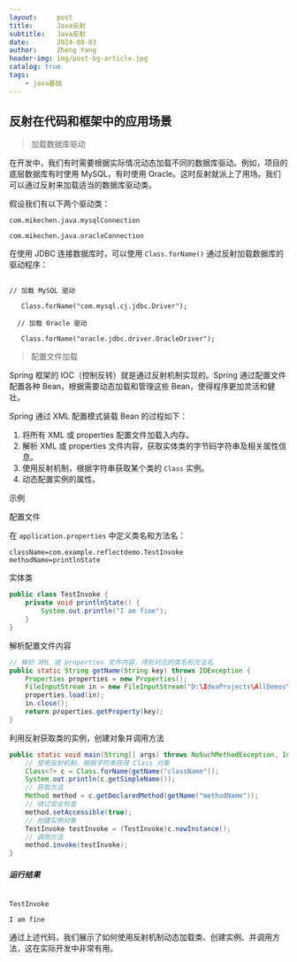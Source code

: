```yaml
---
layout:     post
title:      Java反射
subtitle:   Java反射
date:       2024-08-03
author:     Zheng Yang
header-img: img/post-bg-article.jpg
catalog: true
tags:
    - java基础
---
```


## 反射在代码和框架中的应用场景

> 加载数据库驱动

在开发中，我们有时需要根据实际情况动态加载不同的数据库驱动。例如，项目的底层数据库有时使用 MySQL，有时使用 Oracle。这时反射就派上了用场。我们可以通过反射来加载适当的数据库驱动类。

假设我们有以下两个驱动类：

`com.mikechen.java.mysqlConnection` 

`com.mikechen.java.oracleConnection` 

在使用 JDBC 连接数据库时，可以使用 `Class.forName()` 通过反射加载数据库的驱动程序：

```

// 加载 MySQL 驱动 

   Class.forName("com.mysql.cj.jdbc.Driver");

  // 加载 Oracle 驱动

   Class.forName("oracle.jdbc.driver.OracleDriver");

```

>配置文件加载

Spring 框架的 IOC（控制反转）就是通过反射机制实现的。Spring 通过配置文件配置各种 Bean，根据需要动态加载和管理这些 Bean，使得程序更加灵活和健壮。

Spring 通过 XML 配置模式装载 Bean 的过程如下：
1. 将所有 XML 或 properties 配置文件加载入内存。
2. 解析 XML 或 properties 文件内容，获取实体类的字节码字符串及相关属性信息。
3. 使用反射机制，根据字符串获取某个类的 `Class` 实例。
4. 动态配置实例的属性。

示例 

配置文件

在 `application.properties` 中定义类名和方法名：

```
className=com.example.reflectdemo.TestInvoke
methodName=printlnState
```

实体类

```java
public class TestInvoke {
    private void printlnState() {
        System.out.println("I am fine");
    }
}
```
解析配置文件内容

```java
// 解析 XML 或 properties 文件内容，得到对应的类名和方法名
public static String getName(String key) throws IOException {
    Properties properties = new Properties();
    FileInputStream in = new FileInputStream("D:\IdeaProjects\AllDemos\language-specification\src\main\resources\application.properties");
    properties.load(in);
    in.close();
    return properties.getProperty(key);
}
```

利用反射获取类的实例，创建对象并调用方法

```java
public static void main(String[] args) throws NoSuchMethodException, InvocationTargetException, IllegalAccessException, IOException, ClassNotFoundException, InstantiationException {
    // 使用反射机制，根据字符串获得 Class 对象
    Class<?> c = Class.forName(getName("className"));
    System.out.println(c.getSimpleName());
    // 获取方法
    Method method = c.getDeclaredMethod(getName("methodName"));
    // 绕过安全检查
    method.setAccessible(true);
    // 创建实例对象
    TestInvoke testInvoke = (TestInvoke)c.newInstance();
    // 调用方法
    method.invoke(testInvoke);
}
```

##### 运行结果

```

TestInvoke

I am fine

```

通过上述代码，我们展示了如何使用反射机制动态加载类、创建实例、并调用方法，这在实际开发中非常有用。

